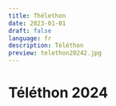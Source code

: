 ```yaml
---
title: Thélethon
date: 2023-01-01
draft: false
language: fr
description: Téléthon
preview: telethon20242.jpg
---
```

# Téléthon 2024
